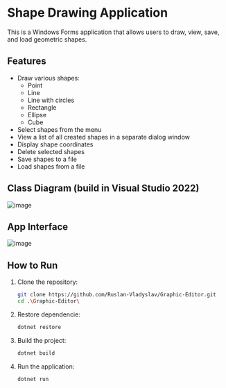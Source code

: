 # Shape Drawing Application

This is a Windows Forms application that allows users to draw, view, save, and load geometric shapes.

## Features

- Draw various shapes:
  - Point
  - Line
  - Line with circles
  - Rectangle
  - Ellipse
  - Cube
- Select shapes from the menu
- View a list of all created shapes in a separate dialog window
- Display shape coordinates
- Delete selected shapes
- Save shapes to a file
- Load shapes from a file


## Class Diagram (build in Visual Studio 2022)

![image](https://github.com/user-attachments/assets/9b4dc15f-925a-4ff5-9745-f09826ace818)


## App Interface

![image](https://github.com/user-attachments/assets/69ca290b-8508-4687-a662-30081634505d)


## How to Run

1. Clone the repository:
   ```bash
   git clone https://github.com/Ruslan-Vladyslav/Graphic-Editor.git
   cd .\Graphic-Editor\
   ```
2. Restore dependencie:
   ```bash
   dotnet restore
   ```
3. Build the project:
   ```bash
   dotnet build
   ```
4. Run the application:
   ```bash
   dotnet run
   ```
